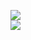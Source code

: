 [![](https://img.shields.io/badge/Made%20With-Github%20Spray-lightgrey.svg?style=for-the-badge&logo=github)](https://github.com/Annihil/github-spray#179)  
[![](https://i.imgur.com/2DrTn0Z.gif)](https://github.com/Annihil/github-spray)